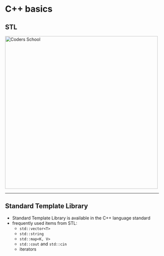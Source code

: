 <!-- .slide: data-background="#111111" -->

# C++ basics

## STL

<a href="https://coders.school">
    <img width="500" data-src="../coders_school_logo.png" alt="Coders School" class="plain">
</a>

___

## Standard Template Library

* <!-- .element: class="fragment fade-in" --> Standard Template Library is available in the C++ language standard
* <!-- .element: class="fragment fade-in" --> frequently used items from STL:
  * `std::vector<T>`
  * `std::string`
  * `std::map<K, V>`
  * `std::cout` and `std::cin`
  * iterators
